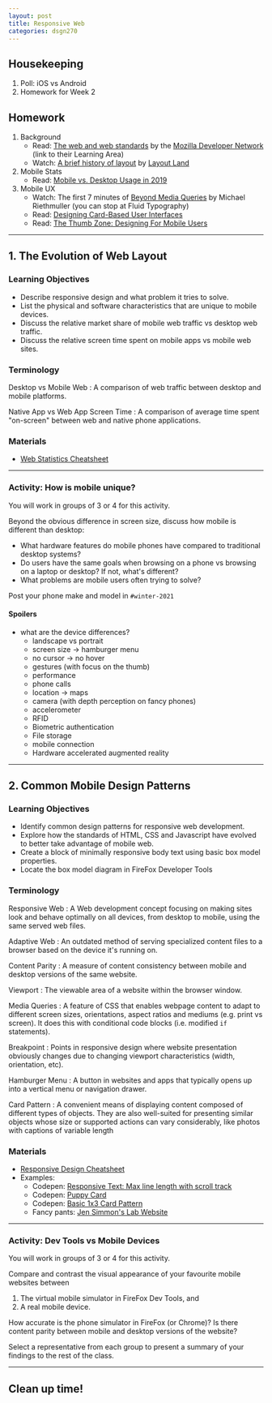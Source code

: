 ```yaml
---
layout: post
title: Responsive Web
categories: dsgn270
---
```


## Housekeeping
1. Poll: iOS vs Android
2. Homework for Week 2

## Homework
1. Background
    - Read: [The web and web standards](https://developer.mozilla.org/en-US/docs/Learn/Getting_started_with_the_web/The_web_and_web_standards) by the [Mozilla Developer Network](https://developer.mozilla.org/en-US/docs/Learn) (link to their Learning Area)
    - Watch: [A brief history of layout](https://youtu.be/E005mjqpZ9Y) by [Layout Land](https://www.youtube.com/c/LayoutLand/)
2. Mobile Stats
    - Read: [Mobile vs. Desktop Usage in 2019](https://www.perficient.com/insights/research-hub/mobile-vs-desktop-usage-study)
3. Mobile UX
    - Watch: The first 7 minutes of [Beyond Media Queries](https://vimeo.com/235428198) by Michael Riethmuller (you can stop at Fluid Typography)
    - Read: [Designing Card-Based User Interfaces](https://www.smashingmagazine.com/2016/10/designing-card-based-user-interfaces/)
    - Read: [The Thumb Zone: Designing For Mobile Users](https://www.smashingmagazine.com/2016/09/the-thumb-zone-designing-for-mobile-users/)

---

## 1. The Evolution of Web Layout
### Learning Objectives
- Describe responsive design and what problem it tries to solve.
- List the physical and software characteristics that are unique to mobile devices.
- Discuss the relative market share of mobile web traffic vs desktop web traffic.
- Discuss the relative screen time spent on mobile apps vs mobile web sites.

### Terminology
Desktop vs Mobile Web
: A comparison of web traffic between desktop and mobile platforms.

Native App vs Web App Screen Time
: A comparison of average time spent "on-screen" between web and native phone applications.

### Materials
- [Web Statistics Cheatsheet]({{site.baseurl}}/cheatsheets/mobile-stats)

---

### Activity: How is mobile unique?
You will work in groups of 3 or 4 for this activity. 

Beyond the obvious difference in screen size, discuss how mobile is different than desktop:
- What hardware features do mobile phones have compared to traditional desktop systems?
- Do users have the same goals when browsing on a phone vs browsing on a laptop or desktop? If not, what's different?
- What problems are mobile users often trying to solve?

Post your phone make and model in `#winter-2021`

#### Spoilers
- what are the device differences?
  - landscape vs portrait
  - screen size -> hamburger menu
  - no cursor -> no hover
  - gestures (with focus on the thumb)
  - performance
  - phone calls
  - location -> maps
  - camera (with depth perception on fancy phones)
  - accelerometer
  - RFID
  - Biometric authentication
  - File storage
  - mobile connection
  - Hardware accelerated augmented reality

---

## 2. Common Mobile Design Patterns
### Learning Objectives
- Identify common design patterns for responsive web development.
- Explore how the standards of HTML, CSS and Javascript have evolved to better take advantage of mobile web.
- Create a block of minimally responsive body text using basic box model properties.
- Locate the box model diagram in FireFox Developer Tools

### Terminology
Responsive Web
: A Web development concept focusing on making sites look and behave optimally on all devices, from desktop to mobile, using the same served web files.

Adaptive Web
: An outdated method of serving specialized content files to a browser based on the device it's running on.

Content Parity
: A measure of content consistency between mobile and desktop versions of the same website.

Viewport
: The viewable area of a website within the browser window.

Media Queries
: A feature of CSS that enables webpage content to adapt to different screen sizes, orientations, aspect ratios and mediums (e.g. print vs screen). It does this with conditional code blocks (i.e. modified `if` statements).

Breakpoint
: Points in responsive design where website presentation obviously changes due to changing viewport characteristics (width, orientation, etc).

Hamburger Menu
: A button in websites and apps that typically opens up into a vertical menu or navigation drawer.

Card Pattern
: A convenient means of displaying content composed of different types of objects. They are also well-suited for presenting similar objects whose size or supported actions can vary considerably, like photos with captions of variable length

### Materials
- [Responsive Design Cheatsheet]({{site.baseurl}}/cheatsheets/responsive-design)
- Examples: 
  - Codepen: [Responsive Text: Max line length with scroll track](https://codepen.io/browsertherapy/pen/RwaJmbx)
  - Codepen: [Puppy Card](https://codepen.io/browsertherapy/pen/mdPWXZb)
  - Codepen: [Basic 1x3 Card Pattern](https://codepen.io/browsertherapy/pen/vYGxRNB)
  - Fancy pants: [Jen Simmon's Lab Website](https://labs.jensimmons.com/)

---

### Activity: Dev Tools vs Mobile Devices
You will work in groups of 3 or 4 for this activity.

Compare and contrast the visual appearance of your favourite mobile websites between
1. The virtual mobile simulator in FireFox Dev Tools, and
2. A real mobile device.

How accurate is the phone simulator in FireFox (or Chrome)? Is there content parity between mobile and desktop versions of the website?

Select a representative from each group to present a summary of your findings to the rest of the class.

---

## Clean up time!
